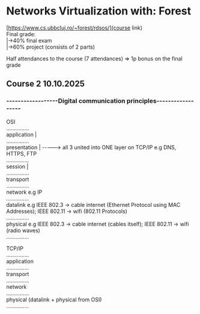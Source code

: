 # Networks Virtualization with: Forest

[https://www.cs.ubbcluj.ro/~forest/rdsos/](course link)     
Final grade:    
|->40% final exam   
|->60% project (consists of 2 parts)    
    
Half attendances to the course (7 attendances) => 1p bonus on the final grade   


## Course 2 10.10.2025

### ------------------Digital communication principles------------------
OSI     
...............     
application                 |       
...............     
presentation                | -----> all 3 united into ONE layer on TCP/IP e.g DNS, HTTPS, FTP      
...............     
session                     |       
...............     
transport   
...............     
network             e.g IP  
...............      
datalink            e.g IEEE 802.3 -> cable internet (Ethernet Protocol using MAC Addresses); IEEE 802.11 -> wifi  (802.11 Protocols)   
...............     
physical            e.g IEEE 802.3 -> cable internet (cables itself); IEEE 802.11 -> wifi (radio waves)     
...............     
    
    
TCP/IP      
...............     
application     
...............         
transport       
...............     
network     
...............     
physical (datalink + physical from OSI)     
...............     

